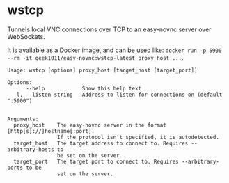 # wstcp
Tunnels local VNC connections over TCP to an easy-novnc server over WebSockets.

It is available as a Docker image, and can be used like: `docker run -p 5900 --rm -it geek1011/easy-novnc:wstcp-latest proxy_host ...`.

```
Usage: wstcp [options] proxy_host [target_host [target_port]]

Options:
      --help            Show this help text
  -l, --listen string   Address to listen for connections on (default ":5900")


Arguments:
  proxy_host    The easy-novnc server in the format [http[s]://]hostname[:port].
                If the protocol isn't specified, it is autodetected.
  target_host   The target address to connect to. Requires --arbitrary-hosts to
                be set on the server.
  target_port   The target port to connect to. Requires --arbitrary-ports to be
                set on the server.
```
